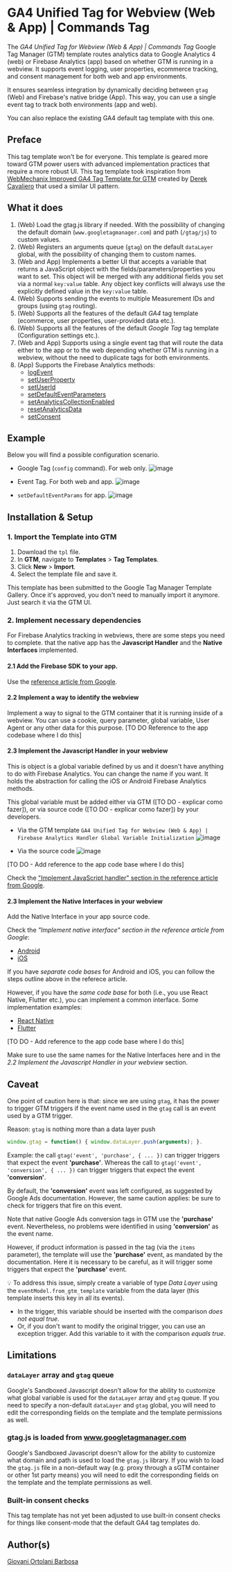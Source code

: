 #  GA4 Unified Tag for Webview (Web & App) | Commands Tag
The *GA4 Unified Tag for Webview (Web & App) | Commands Tag* Google Tag Manager (GTM) template routes analytics data to Google Analytics 4 (web) or Firebase Analytics (app) based on whether GTM is running in a webview. It supports event logging, user properties, ecommerce tracking, and consent management for both web and app environments.

It ensures seamless integration by dynamically deciding between `gtag` (Web) and Firebase's native bridge (App). This way, you can use a single event tag to track both environments (app and web).

You can also replace the existing GA4 default tag template with this one.

## Preface
This tag template won't be for everyone. This template is geared more toward GTM power users with advanced implementation practices that require a more robust UI. This tag template took inspiration from [WebMechanix Improved GA4 Tag Template for GTM](https://github.com/WebMechanix/gtm-improved-ga4) created by [Derek Cavaliero](https://github.com/derekcavaliero) that used a similar UI pattern.

## What it does

1. (Web) Load the gtag.js library if needed. With the possibility of changing the default domain (`www.googletagmanager.com`) and path (`/gtag/js`) to custom values.
2. (Web) Registers an arguments queue (`gtag`) on the default `dataLayer` global, with the possibility of changing them to custom names.
3. (Web and App) Implements a better UI that accepts a variable that returns a JavaScript object with the fields/parameters/properties you want to set. This object will be merged with any additional fields you set via a normal `key:value` table. Any object key conflicts will always use the explicitly defined value in the `key:value` table.
5. (Web) Supports sending the events to multiple Measurement IDs and groups (using `gtag` routing).
6. (Web) Supports all the features of the default *GA4* tag template (ecommerce, user properties, user-provided data etc.).
7. (Web) Supports all the features of the default *Google Tag* tag template (Configuration settings etc.).
8. (Web and App) Supports using a single event tag that will route the data either to the app or to the web depending whether GTM is running in a webview, without the need to duplicate tags for both environments.
9. (App) Supports the Firebase Analytics methods:
    - [logEvent](https://firebase.google.com/docs/reference/kotlin/com/google/firebase/analytics/FirebaseAnalytics?hl=en#logEvent(java.lang.String,android.os.Bundle))
    - [setUserProperty](https://firebase.google.com/docs/reference/kotlin/com/google/firebase/analytics/FirebaseAnalytics?hl=en#setUserProperty(java.lang.String,java.lang.String))
    - [setUserId](https://firebase.google.com/docs/reference/kotlin/com/google/firebase/analytics/FirebaseAnalytics?hl=en#setUserId(java.lang.String))
    - [setDefaultEventParameters](https://firebase.google.com/docs/reference/kotlin/com/google/firebase/analytics/FirebaseAnalytics?hl=en#setDefaultEventParameters(android.os.Bundle))
    - [setAnalyticsCollectionEnabled](https://firebase.google.com/docs/reference/kotlin/com/google/firebase/analytics/FirebaseAnalytics?hl=en#setAnalyticsCollectionEnabled(boolean))
    - [resetAnalyticsData](https://firebase.google.com/docs/reference/kotlin/com/google/firebase/analytics/FirebaseAnalytics?hl=en#resetAnalyticsData())
    - [setConsent](https://firebase.google.com/docs/reference/kotlin/com/google/firebase/analytics/FirebaseAnalytics?hl=en#setConsent(java.util.Map%3Ccom.google.firebase.analytics.FirebaseAnalytics.ConsentType,com.google.firebase.analytics.FirebaseAnalytics.ConsentStatus%3E))

## Example
Below you will find a possible configuration scenario.

- Google Tag (`config` command). For web only.
![image](https://github.com/user-attachments/assets/05711ae1-6089-4a3e-803f-219170629e7d)

- Event Tag. For both web and app.
![image](https://github.com/user-attachments/assets/eed75123-0f80-46ac-b225-5239c0730a59)

- `setDefaultEventParams` for app.
![image](https://github.com/user-attachments/assets/57a31f69-8cb4-435e-816d-f2e678de8a43)

## Installation & Setup
### 1. Import the Template into GTM
1. Download the `tpl` file.
2. In **GTM**, navigate to **Templates** > **Tag Templates**.
3. Click **New** > **Import**.
4. Select the template file and save it.

This template has been submitted to the Google Tag Manager Template Gallery. Once it's approved, you don't need to manually import it anymore. Just search it via the GTM UI.

### 2. Implement necessary dependencies
For Firebase Analytics tracking in webviews, there are some steps you need to complete. that the native app has the **Javascript Handler** and the **Native Interfaces** implemented.

#### 2.1 Add the Firebase SDK to your app.
Use the [reference article from Google](https://firebase.google.com/docs/analytics/get-started).

#### 2.2 Implement a way to identify the webview
Implement a way to signal to the GTM container that it is running inside of a webview. 
You can use a cookie, query parameter, global variable, User Agent or any other data for this purpose.
[TO DO Reference to the app codebase where I do this]

#### 2.3 Implement the Javascript Handler in your webview
This is object is a global variable defined by us and it doesn't have anything to do with Firebase Analytics. You can change the name if you want. It holds the abstraction for calling the iOS or Android Firebase Analytics methods.

This global variable must be added either via GTM ([TO DO - explicar como fazer]), or via source code ([TO DO - explicar como fazer]) by your developers.

- Via the GTM template `GA4 Unified Tag for Webview (Web & App) | Firebase Analytics Handler Global Variable Initialization`
![image](https://github.com/user-attachments/assets/3182692b-2d72-404d-a1f4-10e6d122d572)

- Via the source code
![image](https://github.com/user-attachments/assets/edba2c6f-1f32-405d-ab50-69580ab55ab5)

[TO DO - Add reference to the app code base where I do this]

Check the ["Implement JavaScript handler" section in the reference article from Google](https://firebase.google.com/docs/analytics/webview?platform=android#implement-javascript-handler).

#### 2.3 Implement the Native Interfaces in your webview

Add the Native Interface in your app source code.

Check the *"Implement native interface" section in the reference article from Google*:
- [Android](https://firebase.google.com/docs/analytics/webview?platform=android#implement_native_interface)
- [iOS](https://firebase.google.com/docs/analytics/webview?platform=ios#implement_native_interface)

If you have *separate code bases* for Android and iOS, you can follow the steps outline above in the referece article.

However, if you have the *same code base* for both (i.e., you use React Native, Flutter etc.), you can implement a common interface.
Some implementation examples:
- [React Native](https://github.com/react-native-webview/react-native-webview/blob/master/docs/Guide.md#the-windowreactnativewebviewpostmessage-method-and-onmessage-prop)
- [Flutter](https://stackoverflow.com/a/64429209/4043937)

[TO DO - Add reference to the app code base where I do this]

Make sure to use the same names for the Native Interfaces here and in the *2.2 Implement the Javascript Handler in your webview* section.

## Caveat

One point of caution here is that: since we are using `gtag`, it has the power to trigger GTM triggers if the event name used in the `gtag` call is an event used by a GTM trigger.

Reason: `gtag` is nothing more than a data layer push 
```js
window.gtag = function() { window.dataLayer.push(arguments); }.
```

Example: the call `gtag('event', 'purchase', { ... })` can trigger triggers that expect the event **'purchase'**. Whereas the call to `gtag('event', 'conversion', { ... })` can trigger triggers that expect the event **'conversion'**.

By default, the **'conversion'** event was left configured, as suggested by Google Ads documentation. However, the same caution applies: be sure to check for triggers that fire on this event.

Note that native Google Ads conversion tags in GTM use the **'purchase'** event. Nevertheless, no problems were identified in using **'conversion'** as the event name.

However, if product information is passed in the tag (via the `items` parameter), the template will use the **'purchase'** event, as mandated by the documentation. Here it is necessary to be careful, as it will trigger some triggers that expect the **'purchase'** event.

💡
To address this issue, simply create a variable of type *Data Layer* using the `eventModel.from_gtm_template` variable from the data layer (this template inserts this key in all its events).

- In the trigger, this variable should be inserted with the comparison *does not equal true*.
- Or, if you don't want to modify the original trigger, you can use an exception trigger. Add this variable to it with the comparison *equals true*.

## Limitations

### `dataLayer` array and `gtag` queue
Google's Sandboxed Javascript doesn't allow for the ability to customize what global variable is used for the `dataLayer` array and `gtag` queue. If you need to specify a non-default `dataLayer` and `gtag` global, you will need to edit the corresponding fields on the template and the template permissions as well.

### gtag.js is loaded from www.googletagmanager.com
Google's Sandboxed Javascript doesn't allow for the ability to customize what domain and path is used to load the `gtag.js` library. If you wish to load the `gtag.js` file in a non-default way (e.g. proxy through a sGTM container or other 1st party means) you will need to edit the corresponding fields on the template and the template permissions as well.

### Built-in consent checks
This tag template has not yet been adjusted to use built-in consent checks for things like consent-mode that the default GA4 tag templates do.

## Author(s)
[Giovani Ortolani Barbosa](https://www.linkedin.com/in/giovani-ortolani-barbosa/)
